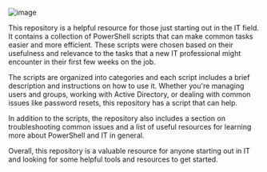 ![image](https://user-images.githubusercontent.com/43050319/206623908-84e3affb-1df5-4b65-b0b6-4eeccd5ed37e.png)


This repository is a helpful resource for those just starting out in the IT field. It contains a collection of PowerShell scripts that can make common tasks easier and more efficient. These scripts were chosen based on their usefulness and relevance to the tasks that a new IT professional might encounter in their first few weeks on the job.

The scripts are organized into categories and each script includes a brief description and instructions on how to use it. Whether you're managing users and groups, working with Active Directory, or dealing with common issues like password resets, this repository has a script that can help.

In addition to the scripts, the repository also includes a section on troubleshooting common issues and a list of useful resources for learning more about PowerShell and IT in general.

Overall, this repository is a valuable resource for anyone starting out in IT and looking for some helpful tools and resources to get started.
